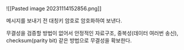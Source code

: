 ![[Pasted image 20231114152856.png]]

메시지를 보내기 전 대칭키 암호로 암호화하여 보낸다.

무결성을 검증할 방법이 없어서
안정적인 자료구조,
중복성(데이터 여러번 송신),
checksum(parity bit)
같은 방법으로 무결성을 확보한다.